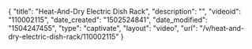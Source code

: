 {
    "title": "Heat-And-Dry Electric Dish Rack",
    "description": "",
    "videoid": "110002115",
    "date_created": "1502524841",
    "date_modified": "1504247455",
    "type": "captivate",
    "layout": "video",
    "url": "\/v\/heat-and-dry-electric-dish-rack\/110002115"
}